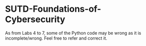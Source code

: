 # SUTD-Foundations-of-Cybersecurity

As from Labs 4 to 7, some of the Python code may be wrong as it is incomplete/wrong. Feel free to refer and correct it.
